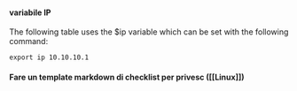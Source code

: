 #### variabile IP

The following table uses the $ip variable which can be set with the following command:  

`export ip 10.10.10.1`



#### Fare un template markdown di checklist per privesc ([[Linux]])